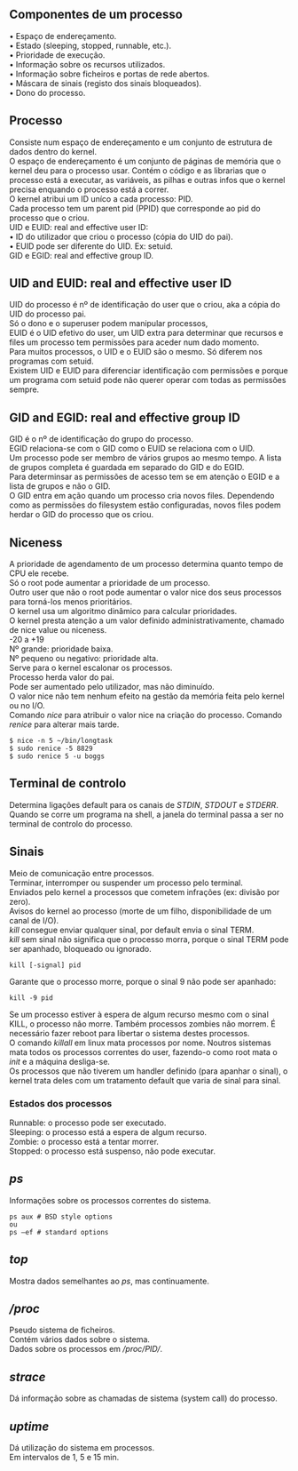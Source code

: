 ## Componentes de um processo
• Espaço de endereçamento.
<br />
• Estado (sleeping, stopped, runnable, etc.).
<br />
• Prioridade de execução.
<br />
• Informação sobre os recursos utilizados.
<br />
• Informação sobre ficheiros e portas de rede abertos.
<br />
• Máscara de sinais (registo dos sinais bloqueados).
<br />
• Dono do processo.

## Processo
Consiste num espaço de endereçamento e um conjunto de estrutura de dados dentro do kernel.
<br />
O espaço de endereçamento é um conjunto de páginas de memória que o kernel deu para o processo usar. Contém o código e as librarias que o processo está a executar, as variáveis, as pilhas e outras infos que o kernel precisa enquando o processo está a correr.
<br />
O kernel atribui um ID uníco a cada processo: PID.
<br />
Cada processo tem um parent pid (PPID) que corresponde ao pid do processo que o criou.
<br />
UID e EUID: real and effective user ID:
<br />
• ID do utilizador que criou o processo (cópia do UID do pai).
<br />
• EUID pode ser diferente do UID. Ex: setuid.
<br />
GID e EGID: real and effective group ID.

## UID and EUID: real and effective user ID
UID do processo é nº de identificação do user que o criou, aka a cópia do UID do processo pai.
<br />
Só o dono e o superuser podem manipular processos,
<br />
EUID é o UID efetivo do user, um UID extra para determinar que recursos e files um processo tem permissões para aceder num dado momento.
<br />
Para muitos processos, o UID e o EUID são o mesmo. Só diferem nos programas com setuid.
<br />
Existem UID e EUID para diferenciar identificação com permissões e porque um programa com setuid pode não querer operar com todas as permissões sempre.

## GID and EGID: real and effective group ID
GID é o nº de identificação do grupo do processo.
<br />
EGID relaciona-se com o GID como o EUID se relaciona com o UID.
<br />
Um processo pode ser membro de vários grupos ao mesmo tempo. A lista de grupos completa é guardada em separado do GID e do EGID.
<br />
Para determinsar as permissões de acesso tem se em atenção o EGID e a lista de grupos e não o GID.
<br />
O GID entra em ação quando um processo cria novos files. Dependendo como as permissões do filesystem estão configuradas, novos files podem herdar o GID do processo que os criou.

## Niceness
A prioridade de agendamento de um processo determina quanto tempo de CPU ele recebe.
<br />
Só o root pode aumentar a prioridade de um processo.
<br />
Outro user que não o root pode aumentar o valor nice dos seus processos para torná-los menos prioritários.
<br />
O kernel usa um algoritmo dinâmico para calcular prioridades.
<br />
O kernel presta atenção a um valor definido administrativamente, chamado de nice value ou niceness.
<br />
-20 a +19
<br />
Nº grande: prioridade baixa.
<br />
Nº pequeno ou negativo: prioridade alta.
<br />
Serve para o kernel escalonar os processos.
<br />
Processo herda valor do pai.
<br />
Pode ser aumentado pelo utilizador, mas não diminuído.
<br />
O valor nice não tem nenhum efeito na gestão da memória feita pelo kernel ou no I/O.
<br />
Comando *nice* para atribuir o valor nice na criação do processo. Comando *renice* para alterar mais tarde.

	$ nice -n 5 ~/bin/longtask
	$ sudo renice -5 8829
	$ sudo renice 5 -u boggs

## Terminal de controlo
Determina ligações default para os canais de *STDIN*, *STDOUT* e *STDERR*.
<br />
Quando se corre um programa na shell, a janela do terminal passa a ser no terminal de controlo do processo.

## Sinais
Meio de comunicação entre processos.
<br />
Terminar, interromper ou suspender um processo pelo terminal.
<br />
Enviados pelo kernel a processos que cometem infrações (ex: divisão por zero).
<br />
Avisos do kernel ao processo (morte de um filho, disponibilidade de um canal de I/O).
<br />
*kill* consegue enviar qualquer sinal, por default envia o sinal TERM.
<br />
*kill* sem sinal não significa que o processo morra, porque o sinal TERM pode ser apanhado, bloqueado ou ignorado.	
	
	kill [-signal] pid

Garante que o processo morre, porque o sinal 9 não pode ser apanhado:

	kill -9 pid
	
Se um processo estiver à espera de algum recurso mesmo com o sinal KILL, o processo não morre. Também processos zombies não morrem. É necessário fazer reboot para libertar o sistema destes processos.
<br />
O comando *killall* em linux mata processos por nome. Noutros sistemas mata todos os processos correntes do user, fazendo-o como root mata o *init* e a máquina desliga-se.
<br />
Os processos que não tiverem um handler definido (para apanhar o sinal), o kernel trata deles com um tratamento default que varia de sinal para sinal.

### Estados dos processos
Runnable: o processo pode ser executado.
<br />
Sleeping: o processo está a espera de algum recurso.
<br />
Zombie: o processo está a tentar morrer.
<br />
Stopped: o processo está suspenso, não pode executar.

## *ps*
Informações sobre os processos correntes do sistema.

	ps aux # BSD style options
	ou
	ps –ef # standard options

## *top*
Mostra dados semelhantes ao *ps*, mas continuamente.

## */proc*
Pseudo sistema de ficheiros.
<br />
Contém vários dados sobre o sistema.
<br />
Dados sobre os processos em */proc/PID/*.

## *strace*
Dá informação sobre as chamadas de sistema (system call) do processo.

## *uptime*
Dá utilização do sistema em processos.
<br />
Em intervalos de 1, 5 e 15 min.

